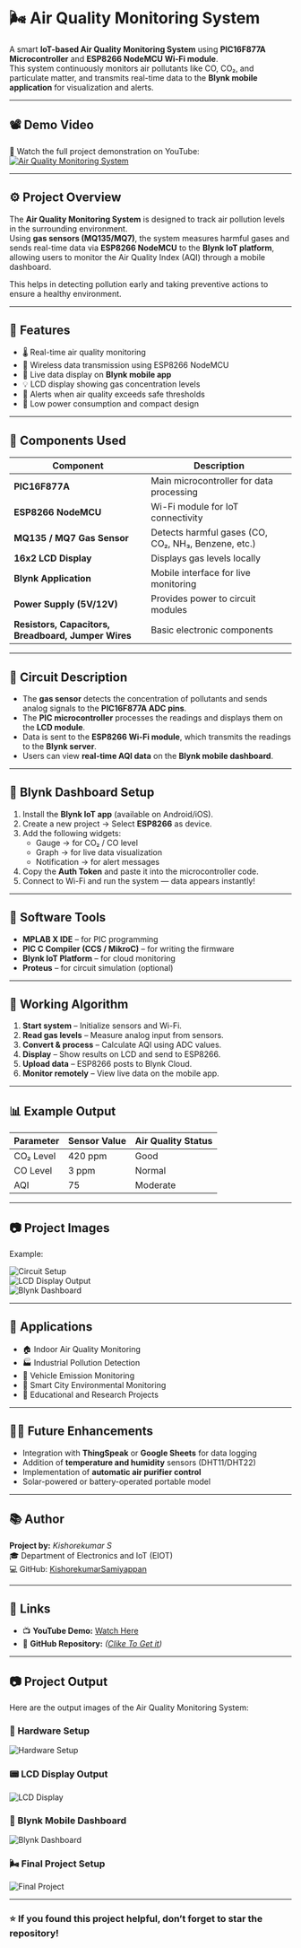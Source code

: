 # 🌬️ Air Quality Monitoring System

A smart **IoT-based Air Quality Monitoring System** using **PIC16F877A Microcontroller** and **ESP8266 NodeMCU Wi-Fi module**.  
This system continuously monitors air pollutants like CO, CO₂, and particulate matter, and transmits real-time data to the **Blynk mobile application** for visualization and alerts.  

---

## 📽️ Demo Video

🎥 Watch the full project demonstration on YouTube:  
[![Air Quality Monitoring System](https://img.youtube.com/vi/XBpHLvsvLD0/0.jpg)](https://youtu.be/XBpHLvsvLD0?si=xVkrZakvznvTM3dD)

---

## ⚙️ Project Overview

The **Air Quality Monitoring System** is designed to track air pollution levels in the surrounding environment.  
Using **gas sensors (MQ135/MQ7)**, the system measures harmful gases and sends real-time data via **ESP8266 NodeMCU** to the **Blynk IoT platform**, allowing users to monitor the Air Quality Index (AQI) through a mobile dashboard.

This helps in detecting pollution early and taking preventive actions to ensure a healthy environment.

---

## 🧠 Features

- 🌡️ Real-time air quality monitoring  
- 📶 Wireless data transmission using ESP8266 NodeMCU  
- 📱 Live data display on **Blynk mobile app**  
- 💡 LCD display showing gas concentration levels  
- 🚨 Alerts when air quality exceeds safe thresholds  
- 🔋 Low power consumption and compact design  

---

## 🧩 Components Used

| Component | Description |
|------------|-------------|
| **PIC16F877A** | Main microcontroller for data processing |
| **ESP8266 NodeMCU** | Wi-Fi module for IoT connectivity |
| **MQ135 / MQ7 Gas Sensor** | Detects harmful gases (CO, CO₂, NH₃, Benzene, etc.) |
| **16x2 LCD Display** | Displays gas levels locally |
| **Blynk Application** | Mobile interface for live monitoring |
| **Power Supply (5V/12V)** | Provides power to circuit modules |
| **Resistors, Capacitors, Breadboard, Jumper Wires** | Basic electronic components |

---

## 🔌 Circuit Description

- The **gas sensor** detects the concentration of pollutants and sends analog signals to the **PIC16F877A ADC pins**.  
- The **PIC microcontroller** processes the readings and displays them on the **LCD module**.  
- Data is sent to the **ESP8266 Wi-Fi module**, which transmits the readings to the **Blynk server**.  
- Users can view **real-time AQI data** on the **Blynk mobile dashboard**.

---

## 📱 Blynk Dashboard Setup

1. Install the **Blynk IoT app** (available on Android/iOS).  
2. Create a new project → Select **ESP8266** as device.  
3. Add the following widgets:
   - Gauge → for CO₂ / CO level
   - Graph → for live data visualization
   - Notification → for alert messages  
4. Copy the **Auth Token** and paste it into the microcontroller code.  
5. Connect to Wi-Fi and run the system — data appears instantly!

---

## 🧰 Software Tools

- **MPLAB X IDE** – for PIC programming  
- **PIC C Compiler (CCS / MikroC)** – for writing the firmware  
- **Blynk IoT Platform** – for cloud monitoring  
- **Proteus** – for circuit simulation (optional)

---

## 🧾 Working Algorithm

1. **Start system** – Initialize sensors and Wi-Fi.  
2. **Read gas levels** – Measure analog input from sensors.  
3. **Convert & process** – Calculate AQI using ADC values.  
4. **Display** – Show results on LCD and send to ESP8266.  
5. **Upload data** – ESP8266 posts to Blynk Cloud.  
6. **Monitor remotely** – View live data on the mobile app.

---

## 📊 Example Output

| Parameter | Sensor Value | Air Quality Status |
|------------|---------------|--------------------|
| CO₂ Level | 420 ppm | Good |
| CO Level | 3 ppm | Normal |
| AQI | 75 | Moderate |

---

## 📷 Project Images 
Example:  

![Circuit Setup](images/circuit.jpeg)  
![LCD Display Output](images/lcd_output.jpeg)  
![Blynk Dashboard](images/blynk_dashboard.jpeg)

---

## 🧩 Applications

- 🏠 Indoor Air Quality Monitoring  
- 🏭 Industrial Pollution Detection  
- 🚗 Vehicle Emission Monitoring  
- 🌳 Smart City Environmental Monitoring  
- 🏫 Educational and Research Projects  

---

## 👨‍🔬 Future Enhancements

- Integration with **ThingSpeak** or **Google Sheets** for data logging  
- Addition of **temperature and humidity** sensors (DHT11/DHT22)  
- Implementation of **automatic air purifier control**  
- Solar-powered or battery-operated portable model  

---

## 📚 Author

**Project by:** *Kishorekumar S*  
🎓 Department of Electronics and IoT (EIOT)  
💻 GitHub: [KishorekumarSamiyappan](https://github.com/kishorekumarsamiyappan)

---

## 📎 Links

- 📺 **YouTube Demo:** [Watch Here](https://youtu.be/XBpHLvsvLD0?si=xVkrZakvznvTM3dD)  
- 💾 **GitHub Repository:** *([Clike To Get it](https://github.com/kishorekumarsamiyappan/Air-Quality-Monitoring-System-using-PIC16F877A.git))*  

---
## 📷 Project Output

Here are the output images of the Air Quality Monitoring System:

### 🧠 Hardware Setup
![Hardware Setup](images/sensor_setup.jpeg)

### 📟 LCD Display Output
![LCD Display](images/lcd_output.jpeg)

### 📱 Blynk Mobile Dashboard
![Blynk Dashboard](images/blynk_dashboard.jpeg)

### 🌬️ Final Project Setup
![Final Project](images/final_project.jpeg)

---
### ⭐ If you found this project helpful, don’t forget to star the repository!
